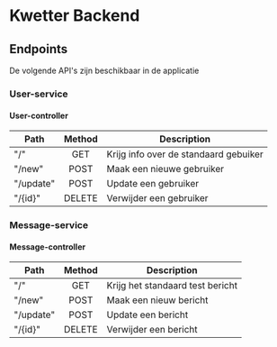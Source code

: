 # Kwetter Backend

## Endpoints

De volgende API's zijn beschikbaar in de applicatie

### User-service

#### User-controller

| Path      | Method | Description                           |
| --------- | :----: | ------------------------------------- |
| "/"       |  GET   | Krijg info over de standaard gebuiker |
| "/new"    |  POST  | Maak een nieuwe gebruiker             |
| "/update" |  POST  | Update een gebruiker                  |
| "/{id}"   | DELETE | Verwijder een gebruiker               |

### Message-service

#### Message-controller

| Path      | Method | Description                      |
| --------- | :----: | -------------------------------- |
| "/"       |  GET   | Krijg het standaard test bericht |
| "/new"    |  POST  | Maak een nieuw bericht           |
| "/update" |  POST  | Update een bericht               |
| "/{id}"   | DELETE | Verwijder een bericht            |

